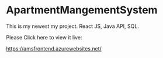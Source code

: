 # ApartmentMangementSystem
This is my newest my project. React JS, Java API, SQL.

Please Click here to view it live:

https://amsfrontend.azurewebsites.net/